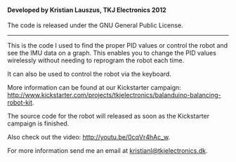 #### Developed by Kristian Lauszus, TKJ Electronics 2012

The code is released under the GNU General Public License.
_________

This is the code I used to find the proper PID values or control the robot and see the IMU data on a graph.
This enables you to change the PID values wirelessly without needing to reprogram the robot each time.

It can also be used to control the robot via the keyboard.

More information can be found at our Kickstarter campaign: <http://www.kickstarter.com/projects/tkjelectronics/balanduino-balancing-robot-kit>.

The source code for the robot will released as soon as the Kickstarter campaign is finished.

Also check out the video: <http://youtu.be/0cqVr4hAc_w>.

For more information send me an email at <kristianl@tkjelectronics.dk>.